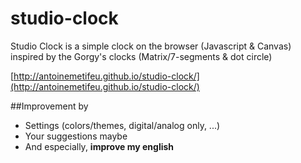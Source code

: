 # studio-clock

Studio Clock is a simple clock on the browser (Javascript & Canvas) inspired by the Gorgy's clocks (Matrix/7-segments & dot circle)

[http://antoinemetifeu.github.io/studio-clock/](http://antoinemetifeu.github.io/studio-clock/)

##Improvement by

* Settings (colors/themes, digital/analog only, ...)
* Your suggestions maybe
* And especially, **improve my english**
